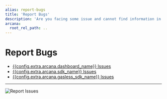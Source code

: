 ```yaml
---
alias: report-bugs
title: 'Report Bugs'
description: 'Are you facing some issue and cannot find information in the documentation? File a bug. Let us take a look into it as soon as we can!'
arcana:
  root_rel_path: ..
---
```


# Report Bugs

* [{{config.extra.arcana.dashboard_name}} Issues](https://github.com/arcana-network/developer-dashboard/issues)
* [{{config.extra.arcana.sdk_name}} Issues](https://github.com/arcana-network/auth/issues)
* [{{config.extra.arcana.gasless_sdk_name}} Issues](https://github.com/arcana-network/scw/issues)

---

![Report Issues](/img/report_issues.png)
